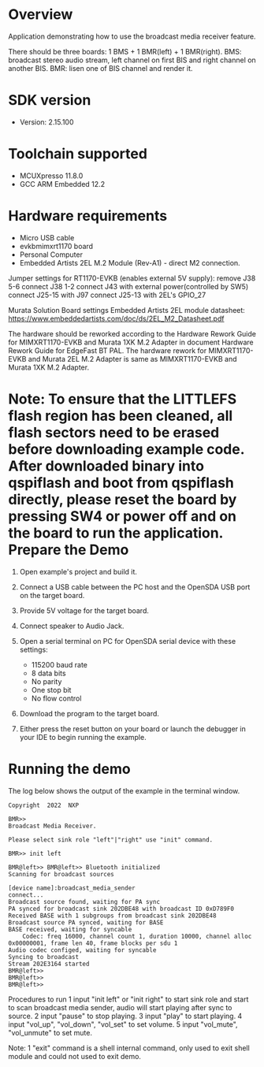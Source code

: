 Overview
========
Application demonstrating how to use the broadcast media receiver feature.

There should be three boards: 1 BMS + 1 BMR(left) + 1 BMR(right).
BMS: broadcast stereo audio stream, left channel on first BIS and right channel on another BIS.
BMR: lisen one of BIS channel and render it.


SDK version
===========
- Version: 2.15.100

Toolchain supported
===================
- MCUXpresso  11.8.0
- GCC ARM Embedded  12.2

Hardware requirements
=====================
- Micro USB cable
- evkbmimxrt1170 board
- Personal Computer
- Embedded Artists 2EL M.2 Module (Rev-A1) - direct M2 connection.

Jumper settings for RT1170-EVKB (enables external 5V supply):
remove  J38 5-6
connect J38 1-2
connect J43 with external power(controlled by SW5)
connect J25-15 with J97
connect J25-13 with 2EL's GPIO_27

Murata Solution Board settings
Embedded Artists 2EL module datasheet: https://www.embeddedartists.com/doc/ds/2EL_M2_Datasheet.pdf

The hardware should be reworked according to the Hardware Rework Guide for MIMXRT1170-EVKB and Murata 1XK M.2 Adapter in document Hardware Rework Guide for EdgeFast BT PAL.
The hardware rework for MIMXRT1170-EVKB and Murata 2EL M.2 Adapter is same as MIMXRT1170-EVKB and Murata 1XK M.2 Adapter.

Note:
To ensure that the LITTLEFS flash region has been cleaned,
all flash sectors need to be erased before downloading example code.
After downloaded binary into qspiflash and boot from qspiflash directly,
please reset the board by pressing SW4 or power off and on the board to run the application.
Prepare the Demo
================

1.  Open example's project and build it.

2.  Connect a USB cable between the PC host and the OpenSDA USB port on the target board.

3.  Provide 5V voltage for the target board.

4.  Connect speaker to Audio Jack.

5.  Open a serial terminal on PC for OpenSDA serial device with these settings:
    - 115200 baud rate
    - 8 data bits
    - No parity
    - One stop bit
    - No flow control

6.  Download the program to the target board.

7.  Either press the reset button on your board or launch the debugger in your IDE to begin running the example.

Running the demo
================
The log below shows the output of the example in the terminal window.

~~~~~~~~~~~~~~~~~~~~~~~~~~~~~~~~~~~
Copyright  2022  NXP

BMR>> 
Broadcast Media Receiver.

Please select sink role "left"|"right" use "init" command.

BMR>> init left

BMR@left>> BMR@left>> Bluetooth initialized
Scanning for broadcast sources

[device name]:broadcast_media_sender
connect...
Broadcast source found, waiting for PA sync
PA synced for broadcast sink 202DBE48 with broadcast ID 0xD789F0
Received BASE with 1 subgroups from broadcast sink 202DBE48
Broadcast source PA synced, waiting for BASE
BASE received, waiting for syncable
	Codec: freq 16000, channel count 1, duration 10000, channel alloc 0x00000001, frame len 40, frame blocks per sdu 1
Audio codec configed, waiting for syncable
Syncing to broadcast
Stream 202E3164 started
BMR@left>> 
BMR@left>> 
BMR@left>> 
~~~~~~~~~~~~~~~~~~~~~~~~~~~~~~~~~~~

Procedures to run
1 input "init left" or "init right" to start sink role and start to scan broadcast media sender, audio will start playing after sync to source.
2 input "pause" to stop playing.
3 input "play" to start playing.
4 input "vol_up", "vol_down", "vol_set" to set volume.
5 input "vol_mute", "vol_unmute" to set mute.

Note:
1 "exit" command is a shell internal command, only used to exit shell module and could not used to exit demo.
